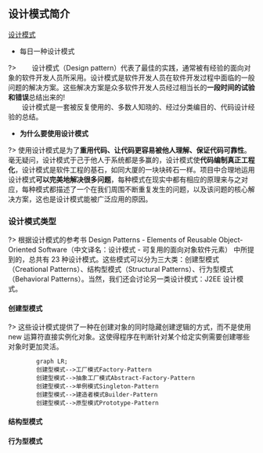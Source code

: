 ## 设计模式简介 <!-- {docsify-ignore-all} -->

[设计模式](https://www.runoob.com/design-pattern/design-pattern-tutorial.html ':crossorgin')  
- 每日一种设计模式

?> &emsp;&emsp;设计模式（Design pattern）代表了最佳的实践，通常被有经验的面向对象的软件开发人员所采用。设计模式是软件开发人员在软件开发过程中面临的一般问题的解决方案。这些解决方案是众多软件开发人员经过相当长的**一段时间的试验和错误**总结出来的!     
&emsp;&emsp;设计模式是一套被反复使用的、多数人知晓的、经过分类编目的、代码设计经验的总结。
- **为什么要使用设计模式**

?>  使用设计模式是为了**重用代码、让代码更容易被他人理解、保证代码可靠性**。 毫无疑问，设计模式于己于他人于系统都是多赢的，设计模式使**代码编制真正工程化**，设计模式是软件工程的基石，如同大厦的一块块砖石一样。项目中合理地运用设计模式**可以完美地解决很多问题**，每种模式在现实中都有相应的原理来与之对应，每种模式都描述了一个在我们周围不断重复发生的问题，以及该问题的核心解决方案，这也是设计模式能被广泛应用的原因。

### 设计模式类型

?> 根据设计模式的参考书 Design Patterns - Elements of Reusable Object-Oriented Software（中文译名：设计模式 - 可复用的面向对象软件元素） 中所提到的，总共有 23 种设计模式。这些模式可以分为三大类：创建型模式（Creational Patterns）、结构型模式（Structural Patterns）、行为型模式（Behavioral Patterns）。当然，我们还会讨论另一类设计模式：J2EE 设计模式。
#### 创建型模式

?> 这些设计模式提供了一种在创建对象的同时隐藏创建逻辑的方式，而不是使用 new 运算符直接实例化对象。这使得程序在判断针对某个给定实例需要创建哪些对象时更加灵活。

```mermaid
        graph LR;
        创建型模式-->工厂模式Factory-Pattern
        创建型模式-->抽象工厂模式Abstract-Factory-Pattern
        创建型模式-->单例模式Singleton-Pattern
        创建型模式-->建造者模式Builder-Pattern
        创建型模式-->原型模式Prototype-Pattern
```
#### 结构型模式

#### 行为型模式
